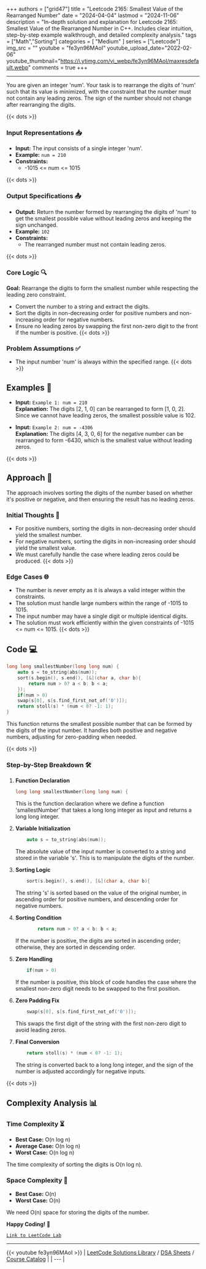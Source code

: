 
+++
authors = ["grid47"]
title = "Leetcode 2165: Smallest Value of the Rearranged Number"
date = "2024-04-04"
lastmod = "2024-11-06"
description = "In-depth solution and explanation for Leetcode 2165: Smallest Value of the Rearranged Number in C++. Includes clear intuition, step-by-step example walkthrough, and detailed complexity analysis."
tags = ["Math","Sorting"]
categories = [
    "Medium"
]
series = ["Leetcode"]
img_src = ""
youtube = "fe3yn96MAoI"
youtube_upload_date="2022-02-06"
youtube_thumbnail="https://i.ytimg.com/vi_webp/fe3yn96MAoI/maxresdefault.webp"
comments = true
+++



---
You are given an integer 'num'. Your task is to rearrange the digits of 'num' such that its value is minimized, with the constraint that the number must not contain any leading zeros. The sign of the number should not change after rearranging the digits.
<!--more-->
{{< dots >}}
### Input Representations 📥
- **Input:** The input consists of a single integer 'num'.
- **Example:** `num = 210`
- **Constraints:**
	- -1015 <= num <= 1015

{{< dots >}}
### Output Specifications 📤
- **Output:** Return the number formed by rearranging the digits of 'num' to get the smallest possible value without leading zeros and keeping the sign unchanged.
- **Example:** `102`
- **Constraints:**
	- The rearranged number must not contain leading zeros.

{{< dots >}}
### Core Logic 🔍
**Goal:** Rearrange the digits to form the smallest number while respecting the leading zero constraint.

- Convert the number to a string and extract the digits.
- Sort the digits in non-decreasing order for positive numbers and non-increasing order for negative numbers.
- Ensure no leading zeros by swapping the first non-zero digit to the front if the number is positive.
{{< dots >}}
### Problem Assumptions ✅
- The input number 'num' is always within the specified range.
{{< dots >}}
## Examples 🧩
- **Input:** `Example 1: num = 210`  \
  **Explanation:** The digits [2, 1, 0] can be rearranged to form [1, 0, 2]. Since we cannot have leading zeros, the smallest possible value is 102.

- **Input:** `Example 2: num = -4306`  \
  **Explanation:** The digits [4, 3, 0, 6] for the negative number can be rearranged to form -6430, which is the smallest value without leading zeros.

{{< dots >}}
## Approach 🚀
The approach involves sorting the digits of the number based on whether it's positive or negative, and then ensuring the result has no leading zeros.

### Initial Thoughts 💭
- For positive numbers, sorting the digits in non-decreasing order should yield the smallest number.
- For negative numbers, sorting the digits in non-increasing order should yield the smallest value.
- We must carefully handle the case where leading zeros could be produced.
{{< dots >}}
### Edge Cases 🌐
- The number is never empty as it is always a valid integer within the constraints.
- The solution must handle large numbers within the range of -1015 to 1015.
- The input number may have a single digit or multiple identical digits.
- The solution must work efficiently within the given constraints of -1015 <= num <= 1015.
{{< dots >}}
## Code 💻
```cpp
long long smallestNumber(long long num) {
    auto s = to_string(abs(num));
    sort(s.begin(), s.end(), [&](char a, char b){
        return num > 0? a < b: b < a;
    });
    if(num > 0)
    swap(s[0], s[s.find_first_not_of('0')]);
    return stoll(s) * (num < 0? -1: 1);
}
```

This function returns the smallest possible number that can be formed by the digits of the input number. It handles both positive and negative numbers, adjusting for zero-padding when needed.

{{< dots >}}
### Step-by-Step Breakdown 🛠️
1. **Function Declaration**
	```cpp
	long long smallestNumber(long long num) {
	```
	This is the function declaration where we define a function 'smallestNumber' that takes a long long integer as input and returns a long long integer.

2. **Variable Initialization**
	```cpp
	    auto s = to_string(abs(num));
	```
	The absolute value of the input number is converted to a string and stored in the variable 's'. This is to manipulate the digits of the number.

3. **Sorting Logic**
	```cpp
	    sort(s.begin(), s.end(), [&](char a, char b){
	```
	The string 's' is sorted based on the value of the original number, in ascending order for positive numbers, and descending order for negative numbers.

4. **Sorting Condition**
	```cpp
	        return num > 0? a < b: b < a;
	```
	If the number is positive, the digits are sorted in ascending order; otherwise, they are sorted in descending order.

5. **Zero Handling**
	```cpp
	    if(num > 0)
	```
	If the number is positive, this block of code handles the case where the smallest non-zero digit needs to be swapped to the first position.

6. **Zero Padding Fix**
	```cpp
	    swap(s[0], s[s.find_first_not_of('0')]);
	```
	This swaps the first digit of the string with the first non-zero digit to avoid leading zeros.

7. **Final Conversion**
	```cpp
	    return stoll(s) * (num < 0? -1: 1);
	```
	The string is converted back to a long long integer, and the sign of the number is adjusted accordingly for negative inputs.

{{< dots >}}
## Complexity Analysis 📊
### Time Complexity ⏳
- **Best Case:** O(n log n)
- **Average Case:** O(n log n)
- **Worst Case:** O(n log n)

The time complexity of sorting the digits is O(n log n).

### Space Complexity 💾
- **Best Case:** O(n)
- **Worst Case:** O(n)

We need O(n) space for storing the digits of the number.

**Happy Coding! 🎉**


[`Link to LeetCode Lab`](https://leetcode.com/problems/smallest-value-of-the-rearranged-number/description/)

---
{{< youtube fe3yn96MAoI >}}
| [LeetCode Solutions Library](https://grid47.xyz/leetcode/) / [DSA Sheets](https://grid47.xyz/sheets/) / [Course Catalog](https://grid47.xyz/courses/) |
| --- |
